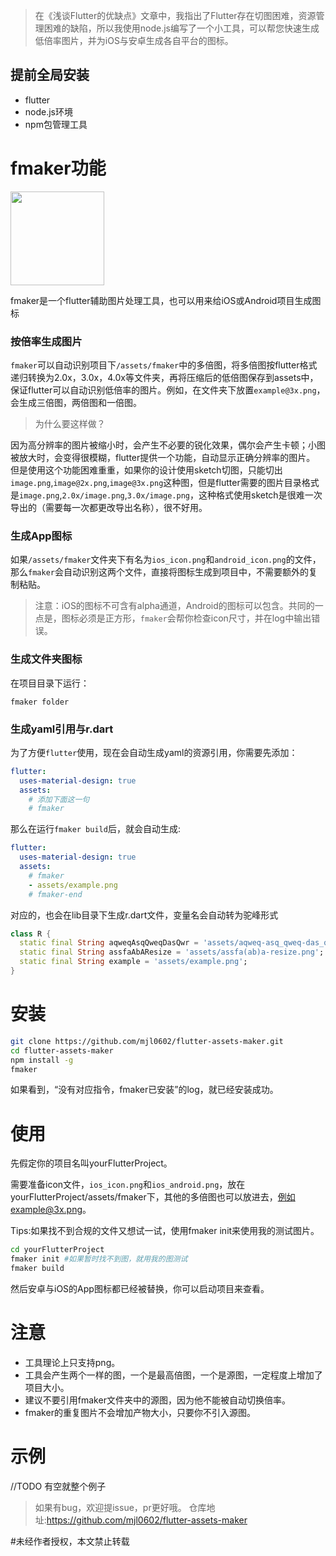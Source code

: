 > 在《浅谈Flutter的优缺点》文章中，我指出了Flutter存在切图困难，资源管理困难的缺陷，所以我使用node.js编写了一个小工具，可以帮您快速生成低倍率图片，并为iOS与安卓生成各自平台的图标。

## 提前全局安装
- flutter
- node.js环境
- npm包管理工具

# fmaker功能

<img src="https://github.com/mjl0602/flutter-assets-maker/blob/master/assets/ic_launcher.png?raw=true" width = "150" height = "150" div/>

fmaker是一个flutter辅助图片处理工具，也可以用来给iOS或Android项目生成图标

### 按倍率生成图片
`fmaker`可以自动识别项目下`/assets/fmaker`中的多倍图，将多倍图按flutter格式递归转换为2.0x，3.0x，4.0x等文件夹，再将压缩后的低倍图保存到assets中，保证flutter可以自动识别低倍率的图片。例如，在文件夹下放置`example@3x.png`，会生成三倍图，两倍图和一倍图。

> 为什么要这样做？  

因为高分辨率的图片被缩小时，会产生不必要的锐化效果，偶尔会产生卡顿；小图被放大时，会变得很模糊，flutter提供一个功能，自动显示正确分辨率的图片。
但是使用这个功能困难重重，如果你的设计使用sketch切图，只能切出`image.png`,`image@2x.png`,`image@3x.png`这种图，但是flutter需要的图片目录格式是`image.png`,`2.0x/image.png`,`3.0x/image.png`，这种格式使用sketch是很难一次导出的（需要每一次都更改导出名称），很不好用。

### 生成App图标

如果`/assets/fmaker`文件夹下有名为`ios_icon.png`和`android_icon.png`的文件，那么`fmaker`会自动识别这两个文件，直接将图标生成到项目中，不需要额外的复制粘贴。

> 注意：iOS的图标不可含有alpha通道，Android的图标可以包含。共同的一点是，图标必须是正方形，`fmaker`会帮你检查icon尺寸，并在log中输出错误。
### 生成文件夹图标

在项目目录下运行：

```
fmaker folder
```

### 生成yaml引用与r.dart

为了方便`flutter`使用，现在会自动生成yaml的资源引用，你需要先添加：

```yaml
flutter:
  uses-material-design: true
  assets:
    # 添加下面这一句
    # fmaker
```
那么在运行`fmaker build`后，就会自动生成:
```yaml
flutter:
  uses-material-design: true
  assets:
    # fmaker
    - assets/example.png
    # fmaker-end
```
对应的，也会在lib目录下生成r.dart文件，变量名会自动转为驼峰形式
```dart
class R {
  static final String aqweqAsqQweqDasQwr = 'assets/aqweq-asq_qweq-das_qwr.png';
  static final String assfaAbAResize = 'assets/assfa(ab)a-resize.png';
  static final String example = 'assets/example.png';
}
```

# 安装

```bash
git clone https://github.com/mjl0602/flutter-assets-maker.git
cd flutter-assets-maker
npm install -g
fmaker
```
如果看到，“没有对应指令，fmaker已安装”的log，就已经安装成功。

# 使用
先假定你的项目名叫yourFlutterProject。

需要准备icon文件，`ios_icon.png`和`ios_android.png`，放在yourFlutterProject/assets/fmaker下，其他的多倍图也可以放进去，例如example@3x.png。

Tips:如果找不到合规的文件又想试一试，使用fmaker init来使用我的测试图片。

```bash
cd yourFlutterProject
fmaker init #如果暂时找不到图，就用我的图测试
fmaker build
```
然后安卓与iOS的App图标都已经被替换，你可以启动项目来查看。

# 注意

- 工具理论上只支持png。
- 工具会产生两个一样的图，一个是最高倍图，一个是源图，一定程度上增加了项目大小。
- 建议不要引用fmaker文件夹中的源图，因为他不能被自动切换倍率。
- fmaker的重复图片不会增加产物大小，只要你不引入源图。

# 示例

//TODO
有空就整个例子

> 如果有bug，欢迎提issue，pr更好哦。
> 仓库地址:https://github.com/mjl0602/flutter-assets-maker

#未经作者授权，本文禁止转载


